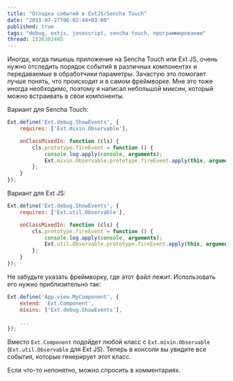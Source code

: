 ```yaml
---
title: "Отладка событий в ExtJS/Sencha Touch"
date: "2013-07-27T06:02:44+03:00"
published: true
tags: "debug, extjs, javascript, sencha touch, программирование"
thread: 1536302445
---
```


Иногда, когда пишешь приложение на Sencha Touch или Ext JS, очень нужно отследить порядок событий в различных
компонентах и передаваемые в обработчики параметры. Зачастую это помогает лучше понять, что происходит и в самом
фреймворке. Мне это тоже иногда необходимо, поэтому я написал небольшой миксин, который можно встраивать в свои
компоненты.

Вариант для Sencha Touch:

~~~~~javascript
Ext.define('Ext.debug.ShowEvents', {
    requires: ['Ext.mixin.Observable'],

    onClassMixedIn: function (cls) {
        cls.prototype.fireEvent = function () {
            console.log.apply(console, arguments);
            Ext.mixin.Observable.prototype.fireEvent.apply(this, arguments);
        };
    }
});
~~~~~

Вариант для Ext JS:

~~~~~javascript
Ext.define('Ext.debug.ShowEvents', {
    requires: ['Ext.util.Observable'],

    onClassMixedIn: function (cls) {
        cls.prototype.fireEvent = function () {
            console.log.apply(console, arguments);
            Ext.util.Observable.prototype.fireEvent.apply(this, arguments);
        };
    }
});
~~~~~

Не забудьте указать фреймворку, где этот файл лежит. Использовать его нужно приблизительно так:

~~~~~javascript
Ext.define('App.view.MyComponent', {
    extend: 'Ext.Component', 
    mixins: ['Ext.debug.ShowEvents'],

    ...
});
~~~~~~

Вместо `Ext.Component` подойдет любой класс с `Ext.mixin.Observable` (`Ext.util.Observable` для Ext JS). Теперь в
консоли вы увидите все события, которые генерирует этот класс.

Если что-то непонятно, можно спросить в комментариях.
